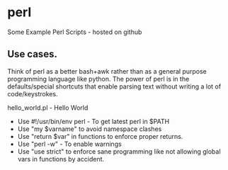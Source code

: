 # perl
Some Example Perl Scripts - hosted on github

## Use cases.
Think of perl as a better bash+awk rather than as a general purpose programming language like python. The power of perl is in the defaults/special shortcuts that enable parsing text without writing a lot of code/keystrokes.

hello_world.pl - Hello World

* Use #!/usr/bin/env perl - To get latest perl in $PATH
* Use "my $varname" to avoid namespace clashes
* Use "return $var" in functions to enforce proper returns.
* Use "perl -w" - To enable warnings
* Use "use strict" to enforce sane programming like not allowing global vars in functions by accident.
